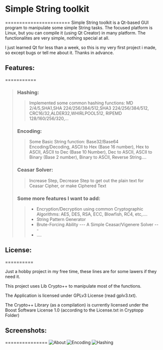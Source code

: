 # Simple String toolkit
=======================
Simple String toolkit is a Qt-based GUI program to manipulate some simple String tasks. The focused platform is Linux, but you can compile it (using Qt Creator) in many platform. The functionalites are very simple, nothing special at all.

I just learned Qt for less than a week, so this is my very first project i made, so except bugs or tell me about it. Thanks in advance.

## Features:
===========
> ### Hashing:
>> Implemented some common hashing functions: MD 2/4/5,SHA1,SHA 224/256/384/512,SHA3 224/256/384/512, CRC16/32,ALDER32,WHIRLPOOL512, RIPEMD 128/160/256/320,...
>
> ### Encoding:
>> Some Basic String function: Base32/Base64 Encoding/Decoding, ASCII to Hex (Base 16 number), Hex to ASCII, ASCII to Dec (Base 10 Number), Dec to ASCII, ASCII to Binary (Base 2 number), Binary to ASCII, Reverse String....
>
> ### Ceasar Solver:
>>Increase Step, Decrease Step to get out the plain text for Ceasar Cipher, or make Ciphered Text
>
> ### Some more features I want to add:
>> - Encryption/Decryption using common Cryptographic Algorithms: AES, DES, RSA, ECC, Blowfish, RC4, etc,....
>> - String Pattern Generator
>> - Brute-Forcing Ability
>> --- A Simple Ceasar/Vigenere Solver ---
>> - ....
>

## License:
==========

Just a hobby project in my free time, these lines are for some lawers if they need it. 

This project uses Lib Crypto++ to manipulate most of the functions.

The Application is licensed under GPLv3 License (read gplv3.txt).

The Crypto++ Library (as a compilation) is currently licensed under the Boost Software License 1.0 (according to the License.txt in Cryptopp Folder)

## Screenshots:
===============
![About](https://github.com/levisre/simple_string_toolkit/blob/master/img/main_about.jpg)
![Encoding](https://github.com/levisre/simple_string_toolkit/blob/master/img/main_encoding.jpg)
![Hashing](https://github.com/levisre/simple_string_toolkit/blob/master/img/main_hashing.jpg)